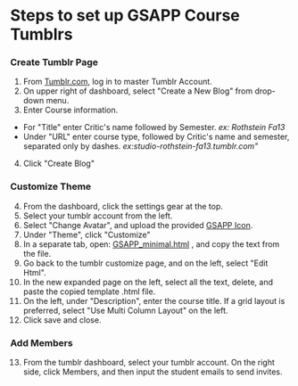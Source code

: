 # Steps to set up GSAPP Course Tumblrs



### Create Tumblr Page
1. From [Tumblr.com](http://www.tumblr.com), log in to master Tumblr Account.
2. On upper right of dashboard, select "Create a New Blog" from drop-down menu.
3. Enter Course information.
  * For "Title" enter Critic's name followed by Semester. *ex: Rothstein Fa13*
  * Under "URL" enter course type, followed by Critic's name and semester, separated only by dashes. *ex:studio-rothstein-fa13.tumblr.com"*
4. Click "Create Blog"  

### Customize Theme
4. From the dashboard, click the settings gear at the top.
5. Select your tumblr account from the left.
6. Select "Change Avatar", and upload the provided [GSAPP Icon](https://github.com/columbiagsapp/courseblogs/blob/master/assets/avatar.png).
7. Under "Theme", click "Customize"
8. In a separate tab, open: [GSAPP_minimal.html](https://github.com/columbiagsapp/courseblogs/blob/master/themes/GSAPP_minimal.html) , and copy the text from the file.
9. Go back to the tumblr customize page, and on the left, select "Edit Html".
10. In the new expanded page on the left, select all the text, delete, and paste the copied template .html file.
11. On the left, under "Description", enter the course title. If a grid layout is preferred, select "Use Multi Column Layout" on the left.
12. Click save and close.


### Add Members
13. From the tumblr dashboard, select your tumblr account. On the right side, click Members, and then input the student emails to send invites.

